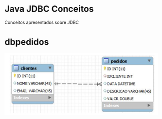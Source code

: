 # Java JDBC Conceitos

Conceitos apresentados sobre JDBC

# dbpedidos

![alt tag](https://raw.githubusercontent.com/hstrada/java-jdbc-conceitos/master/script/dbpedidos.JPG)
